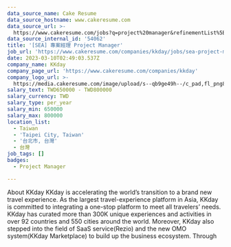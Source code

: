 ```yaml
---
data_source_name: Cake Resume
data_source_hostname: www.cakeresume.com
data_source_url: >-
  https://www.cakeresume.com/jobs?q=project%20manager&refinementList%5Blang_name%5D%5B0%5D=English&refinementList%5Bsalary_type%5D=per_year&range%5Bsalary_range%5D%5Bmin%5D=1000000&page=2
data_source_internal_id: '54062'
title: '[SEA] 專案經理 Project Manager'
job_url: 'https://www.cakeresume.com/companies/kkday/jobs/sea-project-manager'
date: 2023-03-10T02:49:03.537Z
company_name: KKday
company_page_url: 'https://www.cakeresume.com/companies/kkday'
company_logo_url: >-
  https://media.cakeresume.com/image/upload/s--qb9ge49h--/c_pad,fl_png8,h_200,w_200/v1666342333/cmu3q58jezs7zkvpeprv.png
salary_text: TWD650000 - TWD800000
salary_currency: TWD
salary_type: per_year
salary_min: 650000
salary_max: 800000
location_list:
  - Taiwan
  - 'Taipei City, Taiwan'
  - '台北市, 台灣'
  - 台灣
job_tags: []
badges:
  - Project Manager

---
```


About KKday KKday is accelerating the world’s transition to a brand new travel experience. As the largest travel-experience platform in Asia, KKday is committed to integrating a one-stop platform to meet all travelers’ needs. KKday has curated more than 300K unique experiences and activities in over 92 countries and 550 cities around the world. Moreover, KKday also stepped into the field of SaaS service(Rezio) and the new OMO system(KKday Marketplace) to build up the business ecosystem. Through 